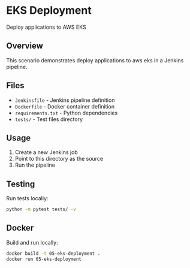 # EKS Deployment

Deploy applications to AWS EKS

## Overview

This scenario demonstrates deploy applications to aws eks in a Jenkins pipeline.

## Files

- `Jenkinsfile` - Jenkins pipeline definition
- `Dockerfile` - Docker container definition
- `requirements.txt` - Python dependencies
- `tests/` - Test files directory

## Usage

1. Create a new Jenkins job
2. Point to this directory as the source
3. Run the pipeline

## Testing

Run tests locally:
```bash
python -m pytest tests/ -v
```

## Docker

Build and run locally:
```bash
docker build -t 05-eks-deployment .
docker run 05-eks-deployment
```
